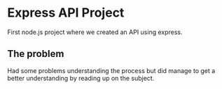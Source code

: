 # Express API Project
First node.js project where we created an API using express. 


## The problem

Had some problems understanding the process but did manage to get a better understanding by reading up on the subject. 

